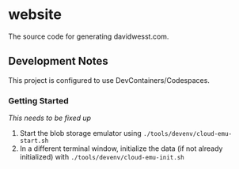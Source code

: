 # website
The source code for generating davidwesst.com.

## Development Notes
This project is configured to use DevContainers/Codespaces.

### Getting Started
_This needs to be fixed up_

1) Start the blob storage emulator using `./tools/devenv/cloud-emu-start.sh`
2) In a different terminal window, initialize the data (if not already initialized) with `./tools/devenv/cloud-emu-init.sh`